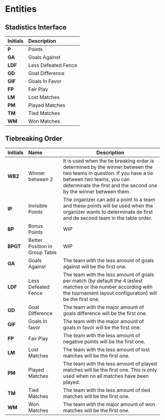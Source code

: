 # Entities

## Stadistics Interface
| Initials | Description |
|:---|:-----|
| **P** |  Points|
| **GA** |  Goals Against|
| **LDF** |  Less Defeated Fence|
| **GD** |  Goal Difference|
| **GIF** |  Goals In Favor|
| **FP** |  Fair Play|
| **LM** |  Lost Matches|
| **PM** |  Played Matches|
| **TM** |  Tied Matches|
| **WM** |  Won Matches|


## Tiebreaking Order
  | Initials | Name | Description |
  | :----|:----------------| ----|
  | **WB2** | Winner between 2| It is used when the tie breaking order is determined by the winner between the two teams in question. If you have a tie between two teams, you can determinate the first and the second one by the winner between them.|
  | **IP** | Invisible Points| The organizer can add a point to a team and these points will be used when the organizer wants to determinate de first and de second team in the table order. |  
  | **BP** | Bonus Points| WIP|
  | **BPGT** | Better Position in Group Table| WIP|
  | **GA** | Goals Against| The team with the less amount of goals against will be the first one.|
  | **LDF** | Less Defeated Fence| The team with the less amount of goals per match (by default the 4 lastest matches or the number according with the tournament layout configuration) will be the first one.|  
  | **GD** | Goal Difference| The team with the major amount of goals difference will be the first one.|
  | **GIF** | Goals In favor| The team with the major amount of goals in favor will be the first one.|
  | **FP** | Fair Play| The team with the less amount of negative points will be the first one.|
  | **LM** | Lost Matches| The team with the less amount of lost matches will be the first one.|
  | **PM** | Played Matches| The team with the less amount of played matches will be the first one. This is only used when no all matches have been played.|
  | **TM** | Tied Matches| The team with the less amount of tied matches will be the first one.|
  | **WM** | Won Matches| The team with the major amount of won matches will be the first one. |

  